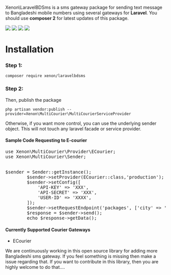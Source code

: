 Xenon\LaravelBDSms is a sms gateway package for sending text message to Bangladeshi mobile numbers using several
gateways for <strong>Laravel</strong>. You should use <strong>composer 2</strong> for latest updates of this package.

<p><img src="https://img.shields.io/github/issues/arif98741/laravelbdsms">
<img src="https://img.shields.io/github/forks/arif98741/laravelbdsms">
<img src="https://img.shields.io/github/stars/arif98741/laravelbdsms">
   <img src="https://img.shields.io/github/license/arif98741/laravelbdsms">
</p>

# Installation

### Step 1:

```
composer require xenon/laravelbdsms
```

### Step 2:

Then, publish the package

```
php artisan vendor:publish --provider=Xenon\MultiCourier\MultiCourierServiceProvider
```


Otherwise, if you want more control, you can use the underlying sender object. This will not touch any laravel facade or
service provider.

#### Sample Code Requesting to E-courier

<pre>
use Xenon\MultiCourier\Provider\ECourier;
use Xenon\MultiCourier\Sender;


$sender = Sender::getInstance();
        $sender->setProvider(ECourier::class,'production');
        $sender->setConfig([
            'API-KEY' => 'XXX',
            'API-SECRET' => 'XXX',
            'USER-ID' => 'XXXX',
        ]);
        $sender->setRequestEndpoint('packages', ['city' => 'Tangail']);
        $response = $sender->send();
        echo $response->getData();
</pre>




#### Currently Supported Courier Gateways

* ECourier


We are continuously working in this open source library for adding more Bangladeshi sms gateway. If you feel something
is missing then make a issue regarding that. If you want to contribute in this library, then you are highly welcome to
do that....
